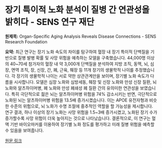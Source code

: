 # 장기 특이적 노화 분석이 질병 간 연관성을 밝히다 - SENS 연구 재단

**원제목:** Organ-Specific Aging Analysis Reveals Disease Connections - SENS Research Foundation

**요약:** 최근 연구는 장기 노화 속도의 차이를 탐구하여 혈장 내 장기 특이적 단백질을 기반으로 질병 발병 확률 및 사망 위험을 예측하는 모델을 구축했습니다.  44,000명 이상의 40~70세 참가자의 혈장 내 약 3,000개 단백질을 분석하여 지방 조직, 동맥, 뇌, 심장, 면역 조직, 장, 신장, 간, 폐, 근육, 췌장 등 11개 장기의 생물학적 나이를 추정했습니다.  각 장기의 생물학적 나이는 서로 약한 상관관계만을 보이며, 장기별 노화 속도가 다름을 시사합니다.  모델은 심장 노화와 심방세동, 췌장 및 신장 노화와 만성 신장 질환, 뇌 노화와 알츠하이머병, 폐 노화와 만성 폐쇄성 폐 질환 간의 유의미한 연관성을 보였습니다.  특히 극단적으로 젊은 뇌는 알츠하이머병 위험을 74% 감소시키는 반면, 극단적으로 노화된 뇌는 알츠하이머병 위험을 13.5배 증가시켰습니다. 이는 APOE 유전자형과 비슷한 수준의 위험으로, 뇌 노화가 수명 조절에 중추적인 역할을 할 가능성을 제시합니다.  연구 결과, 하나 이상의 장기 노화는 사망 위험을 1.5~3배 증가시켰고, 노화된 장기 수가 증가할수록 사망 위험이 더욱 높아지는 것으로 나타났습니다.  결론적으로, 이 연구는 혈액 기반 바이오마커를 이용하여 장기별 노화 정도를 평가하고 미래 질병 위험을 예측할 수 있음을 보여줍니다.

[원문 링크](https://www.lifespan.io/news/organ-specific-aging-analysis-reveals-disease-connections/)

